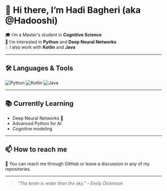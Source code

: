 # 👋 Hi there, I’m Hadi Bagheri            (aka @Hadooshi)

🎓 I’m a Master's student in **Cognitive Science**  
🐍 I’m interested in **Python** and **Deep Neural Networks**  
💡 I also work with **Kotlin** and **Java**

---

## 🛠️ Languages & Tools
![Python](https://img.shields.io/badge/-Python-3776AB?style=flat&logo=python&logoColor=white)
![Kotlin](https://img.shields.io/badge/-Kotlin-7F52FF?style=flat&logo=kotlin&logoColor=white)
![Java](https://img.shields.io/badge/-Java-007396?style=flat&logo=java&logoColor=white)

---

## 📚 Currently Learning
- Deep Neural Networks 🧠  
- Advanced Python for AI  
- Cognitive modeling

---

## 📫 How to reach me
📧 You can reach me through GitHub or leave a discussion in any of my repositories.

---

> _“The brain is wider than the sky.” – Emily Dickinson_


<!---
Hadooshi/Hadooshi is a ✨ special ✨ repository because its `README.md` (this file) appears on your GitHub profile.
You can click the Preview link to take a look at your changes.
--->

